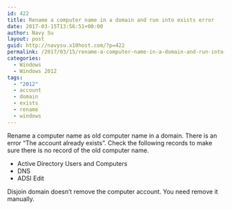 ```yaml
---
id: 422
title: Rename a computer name in a domain and run into exists error
date: 2017-03-15T13:56:51+00:00
author: Navy Su
layout: post
guid: http://navysu.x10host.com/?p=422
permalink: /2017/03/15/rename-a-computer-name-in-a-domain-and-run-into-exists-error/
categories:
  - Windows
  - Windows 2012
tags:
  - "2012"
  - account
  - domain
  - exists
  - rename
  - windows
---
```

Rename a computer name as old computer name in a domain. There is an error &#8220;The account already exists&#8221;. Check the following records to make sure there is no record of the old computer name.

  * Active Directory Users and Computers
  * DNS
  * ADSI Edit

Disjoin domain doesn&#8217;t remove the computer account. You need remove it manually.